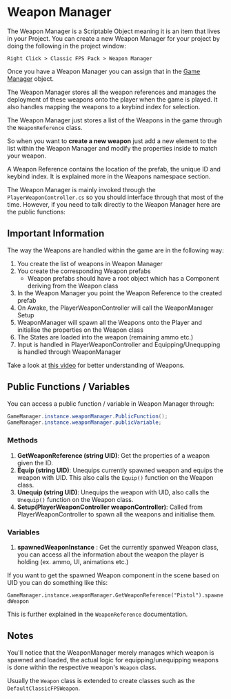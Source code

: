 # Weapon Manager

The Weapon Manager is a Scriptable Object meaning it is an item that lives in your Project. You can create a new Weapon Manager for your project by doing the following in the project window:

`Right Click > Classic FPS Pack > Weapon Manager`

Once you have a Weapon Manager you can assign that in the [Game Manager](gamemanager.md) object. 

The Weapon Manager stores all the weapon references and manages the deployment of these weapons onto the player when the game is played. It also handles mapping the weapons to a keybind index for selection.

The Weapon Manager just stores a list of the Weapons in the game through the `WeaponReference` class. 

So when you want to **create a new weapon** just add a new element to the list within the Weapon Manager and modify the properties inside to match your weapon.

A Weapon Reference contains the location of the prefab, the unique ID and keybind index. It is explained more in the Weapons namespace section.

The Weapon Manager is mainly invoked through the `PlayerWeaponController.cs` so you should interface through that most of the time. However, if you need to talk directly to the Weapon Manager here are the public functions:

## Important Information

The way the Weapons are handled within the game are in the following way:

1. You create the list of weapons in Weapon Manager
2. You create the corresponding Weapon prefabs
    - Weapon prefabs should have a root object which has a Component deriving from the Weapon class
3. In the Weapon Manager you point the Weapon Reference to the created prefab
4. On Awake, the PlayerWeaponController will call the WeaponManager Setup
5. WeaponManager will spawn all the Weapons onto the Player and initialise the properties on the Weapon class
6. The States are loaded into the weapon (remaining ammo etc.)
7. Input is handled in PlayerWeaponController and Equipping/Unequpping is handled through WeaponManager

Take a look at [this video](https://youtu.be/WYGxc-EifbM) for better understanding of Weapons.

## Public Functions / Variables

You can access a public function / variable in Weapon Manager through:

```C#
GameManager.instance.weaponManager.PublicFunction();
GameManager.instance.weaponManager.publicVariable;
```

### Methods

1. **GetWeaponReference (string UID)**: Get the properties of a weapon given the ID. 
2. **Equip (string UID)**: Unequips currently spawned weapon and equips the weapon with UID. This also calls the ``Equip()`` function on the Weapon class.
3. **Unequip (string UID)**: Unequips the weapon with UID, also calls the ``Unequip()`` function on the Weapon class.
4. **Setup(PlayerWeaponController weaponController)**: Called from PlayerWeaponController to spawn all the weapons and initialise them.

### Variables

1. **spawnedWeaponInstance** : Get the currently spanwed Weapon class, you can access all the information about the weapon the player is holding (ex. ammo, UI, animations etc.)

If you want to get the spawned Weapon component in the scene based on UID you can do something like this:

```GameManager.instance.weaponManager.GetWeaponReference("Pistol").spawnedWeapon```

This is further explained in the `WeaponReference` documentation.

## Notes

You'll notice that the WeaponManager merely manages which weapon is spawned and loaded, the actual logic for equipping/unequipping weapons is done within the respective weapon's `Weapon` class. 

Usually the `Weapon` class is extended to create classes such as the `DefaultClassicFPSWeapon`.